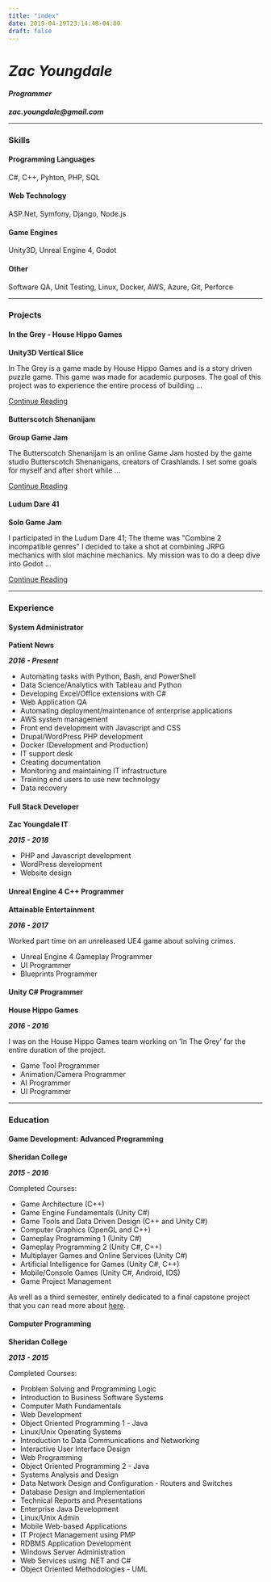 ```yaml
---
title: "index"
date: 2019-04-29T23:14:48-04:00
draft: false
---
```


# ___Zac Youngdale___

#### ___Programmer___

___zac.youngdale@gmail.com___

---

### Skills

#### Programming Languages

C#, C++, Pyhton, PHP, SQL

#### Web Technology

ASP.Net, Symfony, Django, Node.js

#### Game Engines

Unity3D, Unreal Engine 4, Godot

#### Other

Software QA, Unit Testing, Linux, Docker, AWS, Azure, Git, Perforce

---

### Projects

#### In the Grey - House Hippo Games

__Unity3D Vertical Slice__

In The Grey is a game made by House Hippo Games and is a story driven puzzle game. This game was made for academic purposes. The goal of this project was to experience the entire process of building ...

[Continue Reading](/projects/in-the-grey-unity-vertical-slice/)

#### Butterscotch Shenanijam

__Group Game Jam__

The Butterscotch Shenanijam is an online Game Jam hosted by the game studio Butterscotch Shenanigans, creators of Crashlands. I set some goals for myself and after short while ...

[Continue Reading](/projects/butterscotch-shenanijam-post-mortem/)

#### Ludum Dare 41

__Solo Game Jam__

I participated in the Ludum Dare 41; The theme was "Combine 2 incompatible genres" I decided to take a shot at combining JRPG mechanics with slot machine mechanics. My mission was to do a deep dive into Godot ...

[Continue Reading](/projects/ludum-dare-41-post-mortem/)

---

### Experience

#### System Administrator

__Patient News__

___2016 - Present___

- Automating tasks with Python, Bash, and PowerShell
- Data Science/Analytics with Tableau and Python
- Developing Excel/Office extensions with C#
- Web Application QA
- Automating deployment/maintenance of enterprise applications
- AWS system management
- Front end development with Javascript and CSS
- Drupal/WordPress PHP development
- Docker (Development and Production)
- IT support desk
- Creating documentation
- Monitoring and maintaining IT infrastructure
- Training end users to use new technology
- Data recovery

#### Full Stack Developer

__Zac Youngdale IT__

___2015 - 2018___

- PHP and Javascript development 
- WordPress development 
- Website design

#### Unreal Engine 4 C++ Programmer

__Attainable Entertainment__

___2016 - 2017___

Worked part time on an unreleased UE4 game about solving crimes.

- Unreal Engine 4 Gameplay Programmer
- UI Programmer
- Blueprints Programmer

#### Unity C# Programmer

__House Hippo Games__

___2016 - 2016___

I was on the House Hippo Games team working on 'In The Grey' for the entire duration of the project.

- Game Tool Programmer
- Animation/Camera Programmer
- AI Programmer
- UI Programmer

---

### Education

#### Game Development: Advanced Programming

__Sheridan College__

___2015 - 2016___

Completed Courses:

- Game Architecture (C++)
- Game Engine Fundamentals (Unity C#)
- Game Tools and Data Driven Design (C++ and Unity C#)
- Computer Graphics (OpenGL and C++)
- Gameplay Programming 1 (Unity C#)
- Gameplay Programming 2 (Unity C#, C++)
- Multiplayer Games and Online Services (Unity C#)
- Artificial Intelligence for Games (Unity C#, C++)
- Mobile/Console Games (Unity C#, Android, IOS)
- Game Project Management

As well as a third semester, entirely dedicated to a final capstone project that you can read more about 
[here](/projects/in-the-grey-unity-vertical-slice/).


#### Computer Programming

__Sheridan College__

___2013 - 2015___

Completed Courses:

- Problem Solving and Programming Logic
- Introduction to Business Software Systems
- Computer Math Fundamentals
- Web Development
- Object Oriented Programming 1 - Java
- Linux/Unix Operating Systems
- Introduction to Data Communications and Networking
- Interactive User Interface Design
- Web Programming
- Object Oriented Programming 2 - Java
- Systems Analysis and Design
- Data Network Design and Configuration - Routers and Switches
- Database Design and Implementation
- Technical Reports and Presentations
- Enterprise Java Development
- Linux/Unix Admin
- Mobile Web-based Applications
- IT Project Management using PMP
- RDBMS Application Development
- Windows Server Administration
- Web Services using .NET and C#
- Object Oriented Methodologies - UML 